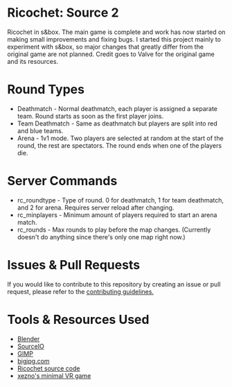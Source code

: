 # Ricochet: Source 2
 Ricochet in s&box. The main game is complete and work has now started on making small improvements and fixing bugs. I started this project mainly to experiment with s&box, so major changes that greatly differ from the original game are not planned. Credit goes to Valve for the original game and its resources.

# Round Types
- Deathmatch - Normal deathmatch, each player is assigned a separate team. Round starts as soon as the first player joins.
- Team Deathmatch - Same as deathmatch but players are split into red and blue teams.
- Arena - 1v1 mode. Two players are selected at random at the start of the round, the rest are spectators. The round ends when one of the players die.

# Server Commands
- rc_roundtype - Type of round. 0 for deathmatch, 1 for team deathmatch, and 2 for arena. Requires server reload after changing.
- rc_minplayers - Minimum amount of players required to start an arena match.
- rc_rounds - Max rounds to play before the map changes. (Currently doesn't do anything since there's only one map right now.)

# Issues & Pull Requests
 If you would like to contribute to this repository by creating an issue or pull request, please refer to the [contributing guidelines.](https://lambdagaming.github.io/contributing.html)

# Tools & Resources Used
- [Blender](https://www.blender.org/)
- [SourceIO](https://github.com/REDxEYE/SourceIO)
- [GIMP](https://www.gimp.org/)
- [bigjpg.com](https://bigjpg.com/)
- [Ricochet source code](https://github.com/ValveSoftware/halflife/tree/master/ricochet)
- [xezno's minimal VR game](https://github.com/xezno/sbox-vr-minimal)
